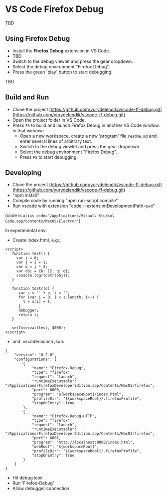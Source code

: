 # VS Code Firefox Debug

TBD

## Using Firefox Debug

* Install the **Firefox Debug** extension in VS Code.
* TBD
* Switch to the debug viewlet and press the gear dropdown.
* Select the debug environment "Firefox Debug".
* Press the green 'play' button to start debugging.

TBD

## Build and Run


* Clone the project [https://github.com/yurydelendik/vscode-ff-debug.git](https://github.com/yurydelendik/vscode-ff-debug.git)
* Open the project folder in VS Code.
* Press `F5` to build and launch Firefox Debug in another VS Code window. In that window:
  * Open a new workspace, create a new 'program' file `readme.md` and enter several lines of arbitrary text.
  * Switch to the debug viewlet and press the gear dropdown.
  * Select the debug environment "Firefox Debug".
  * Press `F5` to start debugging.

## Developing

* Clone the project [https://github.com/yurydelendik/vscode-ff-debug.git](https://github.com/yurydelendik/vscode-ff-debug.git)
* "npm install"
* Compile code by running "npm run-script compile"
* Run vscode with extension "code --extensionDevelopmentPath=`pwd`"

(code is `alias code="/Applications/Visual\ Studio\ Code.app/Contents/MacOS/Electron"`)

In experimental env:

* Create index.html, e.g.:


```
<script>
   function test() {
     var i = 0;
     var j = i + 1;
     var q = j * 2;
     var obj = {k: 12, q: q};
     console.log(toStr(obj));
   }

   function toStr(o) {
      var s = '' + o, t = '';
      for (var i = 0; i < s.length; i++) {
        t = s[i] + t;
      }
      debugger;
      return t;
   }

   setInterval(test, 4000);
</script>
```

* and .vscode/launch.json:

```
{
	"version": "0.2.0",
	"configurations": [
		{
			"name": "Firefox-Debug",
			"type": "firefox",
			"request": "launch",
            "runtimeExecutable": "/Applications/FirefoxDeveloperEdition.app/Contents/MacOS/firefox",
            "port": 6000,
			"program": "${workspaceRoot}/index.html",
            "profileDir": "${workspaceRoot}/.firefoxProfile",
			"stopOnEntry": true
		},
		{
			"name": "Firefox-Debug-HTTP",
			"type": "firefox",
			"request": "launch",
            "runtimeExecutable": "/Applications/FirefoxDeveloperEdition.app/Contents/MacOS/firefox",
            "port": 6001,
			"program": "http://localhost:8000/index.html",
            "webRoot": "${workspaceRoot}",
            "profileDir": "${workspaceRoot}/.firefoxProfile",
			"stopOnEntry": true
		}
 	]
}
```

* Hit debug icon
* Run 'Firefox-Debug'
* Allow debugger connection
